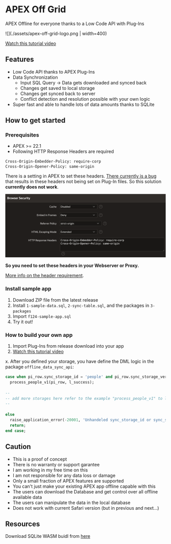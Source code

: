 # APEX Off Grid

APEX Offline for everyone thanks to a Low Code API with Plug-Ins

![](./assets/apex-off-grid-logo.png | width=400)

[Watch this tutorial video](https://youtu.be/D9aTzsYK7MQ)

## Features

- Low Code API thanks to APEX Plug-Ins
- Data Synchronization
  - Input SQL Query -> Data gets downloaded and synced back
  - Changes get saved to local storage
  - Changes get synced back to server
  - Conflict detection and resolution possible with your own logic
- Super fast and able to handle lots of data amounts thanks to SQLite
## How to get started

### Prerequisites

- APEX >= 22.1
- Following HTTP Response Headers are required

```
Cross-Origin-Embedder-Policy: require-corp
Cross-Origin-Opener-Policy: same-origin
```

There is a setting in APEX to set these headers. [There currently is a bug](https://twitter.com/chrisneumueller/status/1649367365342093313?s=20) that results in these headers not being set on Plug-In files. So this solution **currently does not work**.

![App > Shared Components > Security > Browser Security > HTTP Response Headers](./assets/http-headers-apex.png)

**So you need to set these headers in your Webserver or Proxy.**

[More info on the header requirement](https://sqlite.org/wasm/doc/trunk/persistence.md#:~:text=COOP%20and%20COEP%20HTTP%20Headers).

### Install sample app

1. Download ZIP file from the latest release
2. Install `1-sample-data.sql`, `2-sync-table.sql`, and the packages in `3-packages`
3. Import `f124-sample-app.sql`
4. Try it out!

### How to build your own app

1. Import Plug-Ins from release download into your app
2. [Watch this tutorial video](https://youtu.be/D9aTzsYK7MQ)

x. After you defined your storage, you have define the DML logic in the package `offline_data_sync_api`:

```sql
case when pi_row.sync_storage_id = 'people' and pi_row.sync_storage_version = 1 then
  process_people_v1(pi_row, l_success);

--
-- add more storages here refer to the example "process_people_v1" to learn how to implement your own logic
--

else
  raise_application_error(-20001, 'Unhandeled sync_storage_id or sync_storage_version => ' || pi_row.sync_storage_id || ' ' || pi_row.sync_storage_version);
  return;
end case;
```

## Caution

- This is a proof of concept
- There is no warranty or support garantee
- I am working in my free time on this
- I am not responsible for any data loss or damage
- Only a small fraction of APEX features are supported
- You can't just make your existing APEX app offline capable with this
- The users can download the Database and get control over all offline available data
- The users can manipulate the data in the local database
- Does not work with current Safari version (but in previous and next...)

## Resources

Download SQLite WASM buidl from [here](https://sqlite.org//download.html#:~:text=WebAssembly%20%26%20JavaScript)
